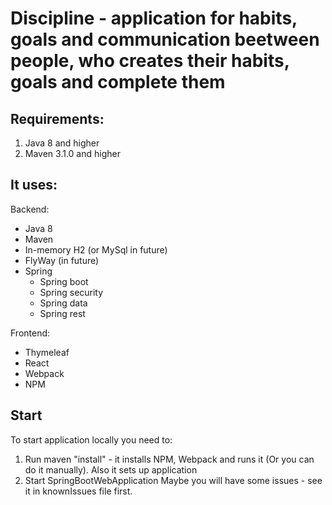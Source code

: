 # Discipline - application for habits, goals and communication beetween people, who creates their habits, goals and complete them

Requirements:
-
1. Java 8 and higher
2. Maven 3.1.0 and higher

It uses:
-
Backend:
- Java 8
- Maven
- In-memory H2 (or MySql in future)
- FlyWay (in future)
- Spring
  - Spring boot
  - Spring security
  - Spring data
  - Spring rest

Frontend:
- Thymeleaf
- React
- Webpack
- NPM

Start
-
To start application locally you need to:
1. Run maven "install" - it installs NPM, Webpack and runs it (Or you can do it manually). Also it sets up application
2. Start SpringBootWebApplication
Maybe you will have some issues - see it in knownIssues file first.